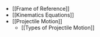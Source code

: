 - [[Frame of Reference]]
- [[Kinematics Equations]]
- [[Projectile Motion]]
	- [[Types of Projectile Motion]]
